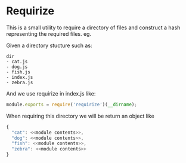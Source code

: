 Requirize
=========

This is a small utility to require a directory of files and construct a hash representing the required files. eg.

Given a directory stucture such as:

```
dir
- cat.js
- dog.js
- fish.js
- index.js
- zebra.js
```

And we use requirize in index.js like:

```js
module.exports = require('requirize')(__dirname);
```

When requiring this directory we will be return an object like

```js
{
  "cat": <<module contents>>,
  "dog": <<module contents>>,
  "fish": <<module contents>>,
  "zebra": <<module contents>>
}